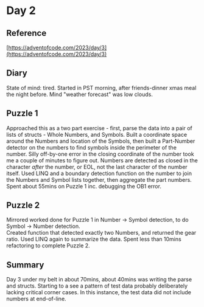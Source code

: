 # Day 2

## Reference

[https://adventofcode.com/2023/day/3](https://adventofcode.com/2023/day/3)

## Diary

State of mind: tired.
Started in PST morning, after friends-dinner xmas meal the night before.  Mind "weather forecast" was low clouds.

## Puzzle 1
Approached this as a two part exercise - first, parse the data into a pair of lists of structs - Whole Numbers, and Symbols.
Built a coordinate space around the Numbers and location of the Symbols, then built a Part-Number detector on the numbers
to find symbols inside the perimeter of the number.  Silly off-by-one error in the closing coordinate of the number took me a couple of minutes
to figure out. Numbers are detected as closed in the character *after* the number, or EOL, not the last character of the number itself.
Used LINQ and a boundary detection function on the number to join the Numbers and Symbol lists together, then aggregate the part numbers.
Spent about 55mins on Puzzle 1 inc. debugging the OB1 error.

## Puzzle 2
Mirrored worked done for Puzzle 1 in Number -> Symbol detection, to do Symbol -> Number detection.  
Created function that detected exactly two Numbers, and returned the gear ratio.  Used LINQ again to summarize the data.
Spent less than 10mins refactoring to complete Puzzle 2.

## Summary

Day 3 under my belt in about 70mins, about 40mins was writing the parse and structs.  Starting to a see a pattern of
test data probably deliberately lacking critical corner cases.  In this instance, the test data did not include numbers at end-of-line.

